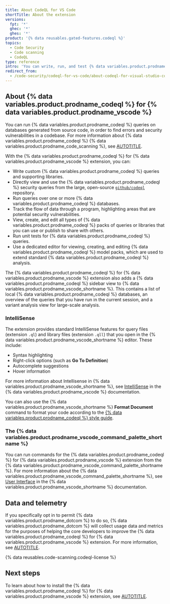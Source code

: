 ```yaml
---
title: About CodeQL for VS Code
shortTitle: About the extension
versions:
  fpt: '*'
  ghec: '*'
  ghes: '*'
product: '{% data reusables.gated-features.codeql %}'
topics:
  - Code Security
  - Code scanning
  - CodeQL
type: reference
intro: 'You can write, run, and test {% data variables.product.prodname_codeql %} queries inside {% data variables.product.prodname_vscode %} with the {% data variables.product.prodname_codeql %} extension.'
redirect_from:
  - /code-security/codeql-for-vs-code/about-codeql-for-visual-studio-code
---
```


## About {% data variables.product.prodname_codeql %} for {% data variables.product.prodname_vscode %}

You can run {% data variables.product.prodname_codeql %} queries on databases generated from source code, in order to find errors and security vulnerabilities in a codebase. For more information about {% data variables.product.prodname_codeql %} {% data variables.product.prodname_code_scanning %}, see [AUTOTITLE](/code-security/code-scanning/introduction-to-code-scanning/about-code-scanning-with-codeql).

With the {% data variables.product.prodname_codeql %} for {% data variables.product.prodname_vscode %} extension, you can:

* Write custom {% data variables.product.prodname_codeql %} queries and supporting libraries.
* Directly view and use the {% data variables.product.prodname_codeql %} security queries from the large, open-source [`github/codeql`](https://github.com/github/codeql) repository.
* Run queries over one or more {% data variables.product.prodname_codeql %} databases.
* Track the flow of data through a program, highlighting areas that are potential security vulnerabilities.
* View, create, and edit all types of {% data variables.product.prodname_codeql %} packs of queries or libraries that you can use or publish to share with others.
* Run unit tests for {% data variables.product.prodname_codeql %} queries.
* Use a dedicated editor for viewing, creating, and editing {% data variables.product.prodname_codeql %} model packs, which are used to extend standard {% data variables.product.prodname_codeql %} analysis.

The {% data variables.product.prodname_codeql %} for {% data variables.product.prodname_vscode %} extension also adds a {% data variables.product.prodname_codeql %} sidebar view to {% data variables.product.prodname_vscode_shortname %}. This contains a list of local {% data variables.product.prodname_codeql %} databases, an overview of the queries that you have run in the current session, and a variant analysis view for large-scale analysis.

### IntelliSense

The extension provides standard IntelliSense features for query files (extension `.ql`) and library files (extension `.qll`) that you open in the {% data variables.product.prodname_vscode_shortname %} editor. These include:

* Syntax highlighting
* Right-click options (such as **Go To Definition**)
* Autocomplete suggestions
* Hover information

For more information about Intellisense in {% data variables.product.prodname_vscode_shortname %}, see [IntelliSense](https://code.visualstudio.com/docs/editor/intellisense) in the {% data variables.product.prodname_vscode %} documentation.

You can also use the {% data variables.product.prodname_vscode_shortname %} **Format Document** command to format your code according to the [{% data variables.product.prodname_codeql %} style guide](https://github.com/github/codeql/blob/main/docs/ql-style-guide.md).

### The {% data variables.product.prodname_vscode_command_palette_shortname %}

You can run commands for the {% data variables.product.prodname_codeql %} for {% data variables.product.prodname_vscode %} extension from the {% data variables.product.prodname_vscode_command_palette_shortname %}. For more information about the {% data variables.product.prodname_vscode_command_palette_shortname %}, see [User Interface](https://code.visualstudio.com/docs/getstarted/userinterface#_command-palette) in the {% data variables.product.prodname_vscode_shortname %} documentation.

## Data and telemetry

If you specifically opt in to permit {% data variables.product.prodname_dotcom %} to do so, {% data variables.product.prodname_dotcom %} will collect usage data and metrics for the purposes of helping the core developers to improve the {% data variables.product.prodname_codeql %} for {% data variables.product.prodname_vscode %} extension. For more information, see [AUTOTITLE](/code-security/codeql-for-vs-code/using-the-advanced-functionality-of-the-codeql-for-vs-code-extension/telemetry-in-codeql-for-visual-studio-code).

{% data reusables.code-scanning.codeql-license %}

## Next steps

To learn about how to install the {% data variables.product.prodname_codeql %} for {% data variables.product.prodname_vscode %} extension, see [AUTOTITLE](/code-security/codeql-for-vs-code/getting-started-with-codeql-for-vs-code/installing-codeql-for-vs-code).
